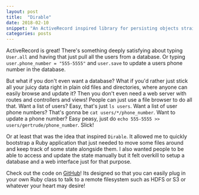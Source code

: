 ```yaml
---
layout: post
title:  "Dirable"
date: 2018-02-10
snippet: "An ActiveRecord inspired library for persisting objects straight to the filesystem."
categories: posts
---
```



ActiveRecord is great! There's something deeply satisfying about typing
`User.all` and having that just pull all the users from a database. Or
typing `user.phone_number = "555-5555"` and `user.save` to update a users
phone number in the database.

But what if you don't even want a database? What if you'd rather just stick all
your juicy data right in plain old files and directories, where anyone can
easily browse and update it? Then you don't even need a web server with
routes and controllers and views! People can just use a file browser to do all
that.  Want a list of users? Easy, that's just `ls users`. Want a list of user
phone numbers? That's gonna be `cat users/*/phone_number`. Want to update a
phone number? Easy peasy, just do `echo 555-5555 >>
users/gertrude/phone_number`. Slick!

Or at least that was the idea that inspired `Dirable`. It allowed me to quickly
bootstrap a Ruby application that just needed to move some files around and
keep track of some state alongside them. I also wanted people to be able to
access and update the state manually but it felt overkill to setup a
database and a web interface just for that purpose.

Check out the code on [GitHub](https://github.com/chipjacks/dirable)! Its
designed so that you can easily plug in your own Ruby class to talk to a remote
filesystem such as HDFS or S3 or whatever your heart may desire!

